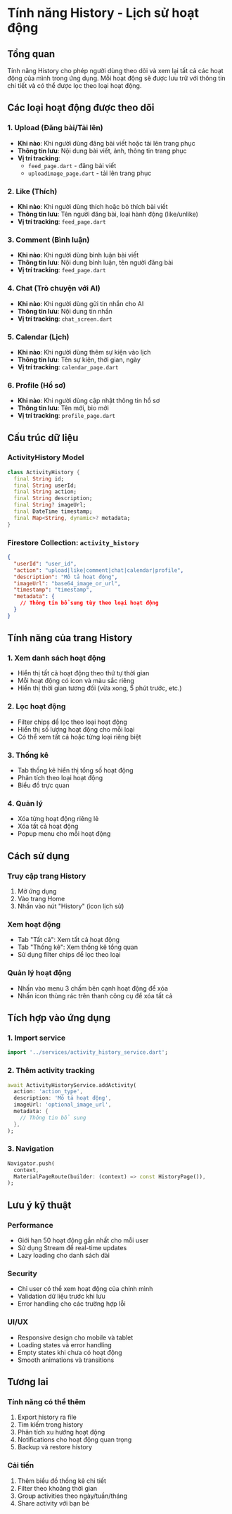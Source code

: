 # Tính năng History - Lịch sử hoạt động

## Tổng quan
Tính năng History cho phép người dùng theo dõi và xem lại tất cả các hoạt động của mình trong ứng dụng. Mỗi hoạt động sẽ được lưu trữ với thông tin chi tiết và có thể được lọc theo loại hoạt động.

## Các loại hoạt động được theo dõi

### 1. Upload (Đăng bài/Tải lên)
- **Khi nào**: Khi người dùng đăng bài viết hoặc tải lên trang phục
- **Thông tin lưu**: Nội dung bài viết, ảnh, thông tin trang phục
- **Vị trí tracking**: 
  - `feed_page.dart` - đăng bài viết
  - `uploadimage_page.dart` - tải lên trang phục

### 2. Like (Thích)
- **Khi nào**: Khi người dùng thích hoặc bỏ thích bài viết
- **Thông tin lưu**: Tên người đăng bài, loại hành động (like/unlike)
- **Vị trí tracking**: `feed_page.dart`

### 3. Comment (Bình luận)
- **Khi nào**: Khi người dùng bình luận bài viết
- **Thông tin lưu**: Nội dung bình luận, tên người đăng bài
- **Vị trí tracking**: `feed_page.dart`

### 4. Chat (Trò chuyện với AI)
- **Khi nào**: Khi người dùng gửi tin nhắn cho AI
- **Thông tin lưu**: Nội dung tin nhắn
- **Vị trí tracking**: `chat_screen.dart`

### 5. Calendar (Lịch)
- **Khi nào**: Khi người dùng thêm sự kiện vào lịch
- **Thông tin lưu**: Tên sự kiện, thời gian, ngày
- **Vị trí tracking**: `calendar_page.dart`

### 6. Profile (Hồ sơ)
- **Khi nào**: Khi người dùng cập nhật thông tin hồ sơ
- **Thông tin lưu**: Tên mới, bio mới
- **Vị trí tracking**: `profile_page.dart`

## Cấu trúc dữ liệu

### ActivityHistory Model
```dart
class ActivityHistory {
  final String id;
  final String userId;
  final String action;
  final String description;
  final String? imageUrl;
  final DateTime timestamp;
  final Map<String, dynamic>? metadata;
}
```

### Firestore Collection: `activity_history`
```json
{
  "userId": "user_id",
  "action": "upload|like|comment|chat|calendar|profile",
  "description": "Mô tả hoạt động",
  "imageUrl": "base64_image_or_url",
  "timestamp": "timestamp",
  "metadata": {
    // Thông tin bổ sung tùy theo loại hoạt động
  }
}
```

## Tính năng của trang History

### 1. Xem danh sách hoạt động
- Hiển thị tất cả hoạt động theo thứ tự thời gian
- Mỗi hoạt động có icon và màu sắc riêng
- Hiển thị thời gian tương đối (vừa xong, 5 phút trước, etc.)

### 2. Lọc hoạt động
- Filter chips để lọc theo loại hoạt động
- Hiển thị số lượng hoạt động cho mỗi loại
- Có thể xem tất cả hoặc từng loại riêng biệt

### 3. Thống kê
- Tab thống kê hiển thị tổng số hoạt động
- Phân tích theo loại hoạt động
- Biểu đồ trực quan

### 4. Quản lý
- Xóa từng hoạt động riêng lẻ
- Xóa tất cả hoạt động
- Popup menu cho mỗi hoạt động

## Cách sử dụng

### Truy cập trang History
1. Mở ứng dụng
2. Vào trang Home
3. Nhấn vào nút "History" (icon lịch sử)

### Xem hoạt động
- Tab "Tất cả": Xem tất cả hoạt động
- Tab "Thống kê": Xem thống kê tổng quan
- Sử dụng filter chips để lọc theo loại

### Quản lý hoạt động
- Nhấn vào menu 3 chấm bên cạnh hoạt động để xóa
- Nhấn icon thùng rác trên thanh công cụ để xóa tất cả

## Tích hợp vào ứng dụng

### 1. Import service
```dart
import '../services/activity_history_service.dart';
```

### 2. Thêm activity tracking
```dart
await ActivityHistoryService.addActivity(
  action: 'action_type',
  description: 'Mô tả hoạt động',
  imageUrl: 'optional_image_url',
  metadata: {
    // Thông tin bổ sung
  },
);
```

### 3. Navigation
```dart
Navigator.push(
  context,
  MaterialPageRoute(builder: (context) => const HistoryPage()),
);
```

## Lưu ý kỹ thuật

### Performance
- Giới hạn 50 hoạt động gần nhất cho mỗi user
- Sử dụng Stream để real-time updates
- Lazy loading cho danh sách dài

### Security
- Chỉ user có thể xem hoạt động của chính mình
- Validation dữ liệu trước khi lưu
- Error handling cho các trường hợp lỗi

### UI/UX
- Responsive design cho mobile và tablet
- Loading states và error handling
- Empty states khi chưa có hoạt động
- Smooth animations và transitions

## Tương lai

### Tính năng có thể thêm
1. Export history ra file
2. Tìm kiếm trong history
3. Phân tích xu hướng hoạt động
4. Notifications cho hoạt động quan trọng
5. Backup và restore history

### Cải tiến
1. Thêm biểu đồ thống kê chi tiết
2. Filter theo khoảng thời gian
3. Group activities theo ngày/tuần/tháng
4. Share activity với bạn bè 